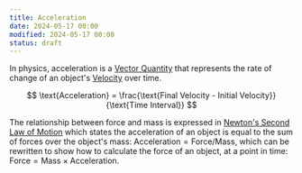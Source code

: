 ```yaml
---
title: Acceleration
date: 2024-05-17 00:00
modified: 2024-05-17 00:00
status: draft
---
```


In physics, acceleration is a [Vector Quantity](../../../permanent/vector-quantity.md) that represents the rate of change of an object's [Velocity](../../../permanent/velocity.md) over time.

$$
\text{Acceleration} = \frac{\text{Final Velocity - Initial Velocity}}{\text{Time Interval}}
$$

The relationship between force and mass is expressed in [Newton's Second Law of Motion](newtons-second-law.md) which states the acceleration of an object is equal to the sum of forces over the object's mass: $\text{Acceleration} = \text{Force} / \text{Mass}$, which can be rewritten to show how to calculate the force of an object, at a point in time: $\text{Force} = \text{Mass} \times \text{Acceleration}$.
